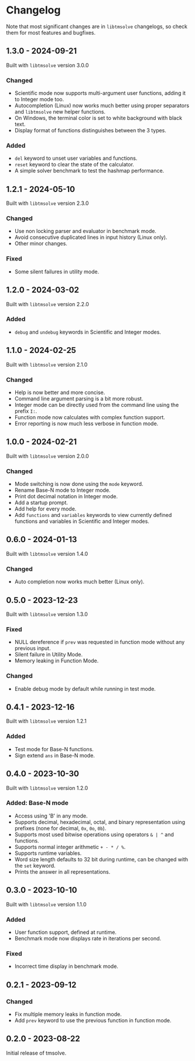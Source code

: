 # Changelog

Note that most significant changes are in `libtmsolve` changelogs, so check them for most features and bugfixes.

## 1.3.0 - 2024-09-21

Built with `libtmsolve` version 3.0.0

### Changed

- Scientific mode now supports multi-argument user functions, adding it to Integer mode too.
- Autocompletion (Linux) now works much better using proper separators and `libtmsolve` new helper functions.
- On Windows, the terminal color is set to white background with black text.
- Display format of functions distinguishes between the 3 types.

### Added

- `del` keyword to unset user variables and functions.
- `reset` keyword to clear the state of the calculator.
- A simple solver benchmark to test the hashmap performance.

## 1.2.1 - 2024-05-10

Built with `libtmsolve` version 2.3.0

### Changed

- Use non locking parser and evaluator in benchmark mode.
- Avoid consecutive duplicated lines in input history (Linux only).
- Other minor changes.

### Fixed

- Some silent failures in utility mode.

## 1.2.0 - 2024-03-02

Built with `libtmsolve` version 2.2.0

### Added

- `debug` and `undebug` keywords in Scientific and Integer modes.


## 1.1.0 - 2024-02-25

Built with `libtmsolve` version 2.1.0

### Changed

- Help is now better and more concise.
- Command line argument parsing is a bit more robust.
- Integer mode can be directly used from the command line using the prefix `I:`.
- Function mode now calculates with complex function support.
- Error reporting is now much less verbose in function mode.

## 1.0.0 - 2024-02-21

Built with `libtmsolve` version 2.0.0

### Changed

- Mode switching is now done using the `mode` keyword.
- Rename Base-N mode to Integer mode.
- Print dot decimal notation in Integer mode.
- Add a startup prompt.
- Add help for every mode.
- Add `functions` and `variables` keywords to view currently defined functions and variables in Scientific and Integer modes.

## 0.6.0 - 2024-01-13

Built with `libtmsolve` version 1.4.0

### Changed

- Auto completion now works much better (Linux only).

## 0.5.0 - 2023-12-23

Built with `libtmsolve` version 1.3.0

### Fixed

- NULL dereference if `prev` was requested in function mode without any previous input.
- Silent failure in Utility Mode.
- Memory leaking in Function Mode.

### Changed

- Enable debug mode by default while running in test mode.

## 0.4.1 - 2023-12-16

Built with `libtmsolve` version 1.2.1

### Added

- Test mode for Base-N functions.
- Sign extend `ans` in Base-N mode.

## 0.4.0 - 2023-10-30

Built with `libtmsolve` version 1.2.0

### Added: Base-N mode

- Access using 'B' in any mode.
- Supports decimal, hexadecimal, octal, and binary representation using prefixes (none for decimal, `0x`, `0o`, `0b`).
- Supports most used bitwise operations using operators `& | ^` and functions.
- Supports normal integer arithmetic `+ - * / %`.
- Supports runtime variables.
- Word size length defaults to 32 bit during runtime, can be changed with the `set` keyword.
- Prints the answer in all representations.

## 0.3.0 - 2023-10-10

Built with `libtmsolve` version 1.1.0

### Added

- User function support, defined at runtime.
- Benchmark mode now displays rate in iterations per second.

### Fixed

- Incorrect time display in benchmark mode.

## 0.2.1 - 2023-09-12

### Changed

- Fix multiple memory leaks in function mode.
- Add `prev` keyword to use the previous function in function mode.

## 0.2.0 - 2023-08-22

Initial release of tmsolve.